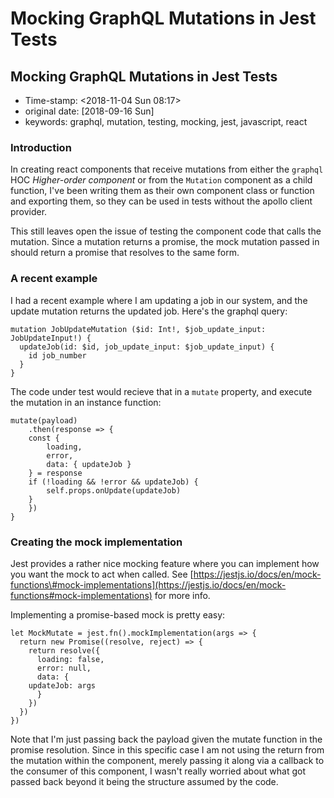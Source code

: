 # Mocking GraphQL Mutations in Jest Tests

## Mocking GraphQL Mutations in Jest Tests

* Time-stamp: &lt;2018-11-04 Sun 08:17&gt;
* original date: \[2018-09-16 Sun\]
* keywords: graphql, mutation, testing, mocking, jest, javascript, react

### Introduction

In creating react components that receive mutations from either the `graphql` HOC _Higher-order component_ or from the `Mutation` component as a child function, I've been writing them as their own component class or function and exporting them, so they can be used in tests without the apollo client provider.

This still leaves open the issue of testing the component code that calls the mutation. Since a mutation returns a promise, the mock mutation passed in should return a promise that resolves to the same form.

### A recent example

I had a recent example where I am updating a job in our system, and the update mutation returns the updated job. Here's the graphql query:

```text
mutation JobUpdateMutation ($id: Int!, $job_update_input: JobUpdateInput!) {
  updateJob(id: $id, job_update_input: $job_update_input) {
    id job_number
  }
}
```

The code under test would recieve that in a `mutate` property, and execute the mutation in an instance function:

```text
mutate(payload)
    .then(response => {
	const {
	    loading,
	    error,
	    data: { updateJob }
	} = response
	if (!loading && !error && updateJob) {
	    self.props.onUpdate(updateJob)
	}
    })
}
```

### Creating the mock implementation

Jest provides a rather nice mocking feature where you can implement how you want the mock to act when called. See [https://jestjs.io/docs/en/mock-functions\#mock-implementations](https://jestjs.io/docs/en/mock-functions#mock-implementations) for more info.

Implementing a promise-based mock is pretty easy:

```text
let MockMutate = jest.fn().mockImplementation(args => {
  return new Promise((resolve, reject) => {
    return resolve({
      loading: false,
      error: null,
      data: {
	updateJob: args
      }
    })
  })
})
```

Note that I'm just passing back the payload given the mutate function in the promise resolution. Since in this specific case I am not using the return from the mutation within the component, merely passing it along via a callback to the consumer of this component, I wasn't really worried about what got passed back beyond it being the structure assumed by the code.

